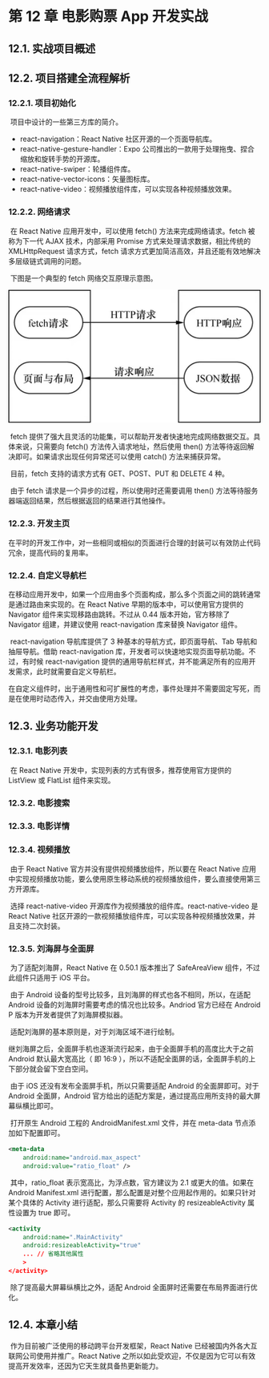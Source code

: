 # 第 12 章 电影购票 App 开发实战

## 12.1. 实战项目概述

## 12.2. 项目搭建全流程解析

### 12.2.1. 项目初始化

​		项目中设计的一些第三方库的简介。

* react-navigation：React Native 社区开源的一个页面导航库。
* react-native-gesture-handler：Expo 公司推出的一款用于处理拖曳、捏合缩放和旋转手势的开源库。
* react-native-swiper：轮播组件库。
* react-native-vector-icons：矢量图标库。
* react-native-video：视频播放组件库，可以实现各种视频播放效果。

### 12.2.2. 网络请求

​		在 React Native 应用开发中，可以使用 fetch() 方法来完成网络请求。fetch 被称为下一代 AJAX 技术，内部采用 Promise 方式来处理请求数据，相比传统的  XMLHttpRequest 请求方式，fetch 请求方式更加简洁高效，并且还能有效地解决多层级链式调用的问题。

​		下图是一个典型的 fetch 网络交互原理示意图。

![](image/fetch网络交互原理.jpeg)

​		fetch 提供了强大且灵活的功能集，可以帮助开发者快速地完成网络数据交互。具体来说，只需要向 fetch() 方法传入请求地址，然后使用 then() 方法等待返回解决即可。如果请求出现任何异常还可以使用 catch() 方法来捕获异常。

​		目前，fetch 支持的请求方式有 GET、POST、PUT 和 DELETE 4 种。

​		由于 fetch 请求是一个异步的过程，所以使用时还需要调用 then() 方法等待服务器端返回结果，然后根据返回的结果进行其他操作。

### 12.2.3. 开发主页

​		在平时的开发工作中，对一些相同或相似的页面进行合理的封装可以有效防止代码冗余，提高代码的复用率。

### 12.2.4. 自定义导航栏

​		在移动应用开发中，如果一个应用由多个页面构成，那么多个页面之间的跳转通常是通过路由来实现的。在 React Native 早期的版本中，可以使用官方提供的 Navigator 组件来实现移路由跳转。不过从 0.44 版本开始，官方移除了 Navigator 组建，并建议使用 react-navigation 库来替换 Navigator 组件。

​		react-navigation 导航库提供了 3 种基本的导航方式，即页面导航、Tab 导航和抽屉导航。借助 react-navigation 库，开发者可以快速地实现页面导航功能。不过，有时候 react-navigation 提供的通用导航栏样式，并不能满足所有的应用开发需求，此时就需要自定义导航栏。

​		在自定义组件时，出于通用性和可扩展性的考虑，事件处理并不需要固定写死，而是在使用时动态传入，并交由使用方处理。

## 12.3. 业务功能开发

### 12.3.1. 电影列表

​		在 React Native 开发中，实现列表的方式有很多，推荐使用官方提供的 ListView 或 FlatList 组件来实现。

### 12.3.2. 电影搜索

### 12.3.3. 电影详情

### 12.3.4. 视频播放

​		由于 React Native 官方并没有提供视频播放组件，所以要在 React Native 应用中实现视频播放功能，要么使用原生移动系统的视频播放组件，要么直接使用第三方开源库。

​		选择 react-native-video 开源库作为视频播放的组件库。react-native-video 是 React Native 社区开源的一款视频播放组件库，可以实现各种视频播放效果，并且支持二次封装。

### 12.3.5. 刘海屏与全面屏

​		为了适配刘海屏，React Native 在 0.50.1 版本推出了 SafeAreaView 组件，不过此组件只适用于 iOS 平台。

​		由于 Android 设备的型号比较多，且刘海屏的样式也各不相同，所以，在适配 Android 设备的刘海屏时需要考虑的情况也比较多。Andriod 官方已经在 Android P 版本为开发者提供了刘海屏模拟器。

​		适配刘海屏的基本原则是，对于刘海区域不进行绘制。

​		继刘海屏之后，全面屏手机也逐渐流行起来，由于全面屏手机的高度比大于之前 Android 默认最大宽高比（ 即 16:9 ），所以不适配全面屏的话，全面屏手机的上下部分就会留下空白空间。

​		由于 iOS 还没有发布全面屏手机，所以只需要适配 Android 的全面屏即可。对于 Android 全面屏，Android 官方给出的适配方案是，通过提高应用所支持的最大屏幕纵横比即可。

​		打开原生 Android 工程的 AndroidManifest.xml 文件，并在 meta-data 节点添加如下配置即可。

```xml
<meta-data
	android:name="android.max_aspect"
	android:value="ratio_float" />
```

​		其中，ratio_float 表示宽高比，为浮点数，官方建议为 2.1 或更大的值。如果在 Android Manifest.xml 进行配置，那么配置是对整个应用起作用的。如果只针对某个具体的 Activity 进行适配，那么只需要将 Activity 的 resizeableActivity 属性设置为 true 即可。

```xml
<activity
	android:name=".MainActivity"
	android:resizeableActivity="true"
	... // 省略其他属性
	>
</activity>
```

​		除了提高最大屏幕纵横比之外，适配 Android 全面屏时还需要在布局界面进行优化。

## 12.4. 本章小结

​		作为目前被广泛使用的移动跨平台开发框架，React Native 已经被国内外各大互联网公司使用并推广。React Native 之所以如此受欢迎，不仅是因为它可以有效提高开发效率，还因为它天生就具备热更新能力。



